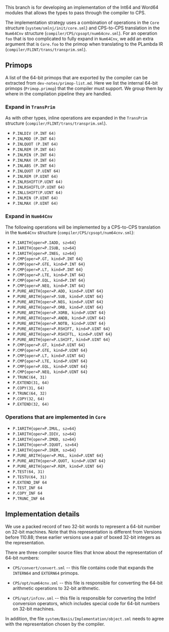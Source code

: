 This branch is for developing an implementation of the Int64 and Word64
modules that allows the types to pass through the compiler to CPS.

The implementation strategy uses a combination of operations in the `Core`
structure (`system/smlnj/init/core.sml`) and CPS-to-CPS translation in
the `Num64Cnv` structure (`compiler/CPS/cpsopt/num64cnv.sml`).  For
an operation `foo` that is too complicated to fully expand in `Num64Cnv`, we
add an extra argument that is `Core.foo` to the primop when translating
to the PLambda IR (`compiler/FLINT/trans/transprim.sml`).

## Primops

A list of the 64-bit primops that are exported by the compiler can be
extracted from `dev-notes/primop-list.md`.  Here we list the internal
64-bit primops (`Primop.primop`) that the compiler must support.
We group them by where in the compilation pipeline they are handled.

### Expand in `TransPrim`

As with other types, inline operations are expanded in the `TransPrim`
structure (`compiler/FLINT/trans/transprim.sml`).

  * `P.INLDIV (P.INT 64)`
  * `P.INLMOD (P.INT 64)`
  * `P.INLQUOT (P.INT 64)`
  * `P.INLREM (P.INT 64)`
  * `P.INLMIN (P.INT 64)`
  * `P.INLMAX (P.INT 64)`
  * `P.INLABS (P.INT 64)`
  * `P.INLQUOT (P.UINT 64)`
  * `P.INLREM (P.UINT 64)`
  * `P.INLRSHIFT(P.UINT 64)`
  * `P.INLRSHIFTL(P.UINT 64)`
  * `P.INLLSHIFT(P.UINT 64)`
  * `P.INLMIN (P.UINT 64)`
  * `P.INLMAX (P.UINT 64)`

### Expand in `Num64Cnv`

The following operations will be implemented by a CPS-to-CPS translation
in the `Num64Cnv` structure (`compiler/CPS/cpsopt/num64cnv.sml`):

  * `P.IARITH{oper=P.IADD, sz=64}`
  * `P.IARITH{oper=P.ISUB, sz=64}`
  * `P.IARITH{oper=P.INEG, sz=64}`
  * `P.CMP{oper=P.GT, kind=P.INT 64}`
  * `P.CMP{oper=P.GTE, kind=P.INT 64}`
  * `P.CMP{oper=P.LT, kind=P.INT 64}`
  * `P.CMP{oper=P.LTE, kind=P.INT 64}`
  * `P.CMP{oper=P.EQL, kind=P.INT 64}`
  * `P.CMP{oper=P.NEQ, kind=P.INT 64}`
  * `P.PURE_ARITH{oper=P.ADD, kind=P.UINT 64}`
  * `P.PURE_ARITH{oper=P.SUB, kind=P.UINT 64}`
  * `P.PURE_ARITH{oper=P.NEG, kind=P.UINT 64}`
  * `P.PURE_ARITH{oper=P.ORB, kind=P.UINT 64}`
  * `P.PURE_ARITH{oper=P.XORB, kind=P.UINT 64}`
  * `P.PURE_ARITH{oper=P.ANDB, kind=P.UINT 64}`
  * `P.PURE_ARITH{oper=P.NOTB, kind=P.UINT 64}`
  * `P.PURE_ARITH{oper=P.RSHIFT, kind=P.UINT 64}`
  * `P.PURE_ARITH{oper=P.RSHIFTL, kind=P.UINT 64}`
  * `P.PURE_ARITH{oper=P.LSHIFT, kind=P.UINT 64}`
  * `P.CMP{oper=P.GT, kind=P.UINT 64}`
  * `P.CMP{oper=P.GTE, kind=P.UINT 64}`
  * `P.CMP{oper=P.LT, kind=P.UINT 64}`
  * `P.CMP{oper=P.LTE, kind=P.UINT 64}`
  * `P.CMP{oper=P.EQL, kind=P.UINT 64}`
  * `P.CMP{oper=P.NEQ, kind=P.UINT 64}`
  * `P.TRUNC(64, 31)`
  * `P.EXTEND(31, 64)`
  * `P.COPY(31, 64)`
  * `P.TRUNC(64, 32)`
  * `P.COPY(32, 64)`
  * `P.EXTEND(32, 64)`

### Operations that are implemented in `Core`

  * `P.IARITH{oper=P.IMUL, sz=64}`
  * `P.IARITH{oper=P.IDIV, sz=64}`
  * `P.IARITH{oper=P.IMOD, sz=64}`
  * `P.IARITH{oper=P.IQUOT, sz=64}`
  * `P.IARITH{oper=P.IREM, sz=64}`
  * `P.PURE_ARITH{oper=P.MUL, kind=P.UINT 64}`
  * `P.PURE_ARITH{oper=P.QUOT, kind=P.UINT 64}`
  * `P.PURE_ARITH{oper=P.REM, kind=P.UINT 64}`
  * `P.TEST(64, 31)`
  * `P.TESTU(64, 31)`
  * `P.EXTEND_INF 64`
  * `P.TEST_INF 64`
  * `P.COPY_INF 64`
  * `P.TRUNC_INF 64`

## Implementation details

We use a packed record of two 32-bit words to represent a 64-bit number
on 32-bit machines.  Note that this representation is different from
Versions before 110.88; these earlier versions use a pair of boxed
32-bit integers as the representation.

There are three compiler source files that know about the representation
of 64-bit numbers:

  * `CPS/convert/convert.sml` -- this file contains code that expands the
    `INTERN64` and `EXTERN64` primops.

  * `CPS/opt/num64cnv.sml` -- this file is responsible for converting the
    64-bit arithmetic operations to 32-bit arithmetic.

  * `CPS/opt/infcnv.sml` -- this file is responsible for converting the
    IntInf conversion operators, which includes special code for
    64-bit numbers on 32-bit machines.

In addition, the file `system/Basis/Implementation/object.sml` needs to
agree with the representation chosen by the compiler.

